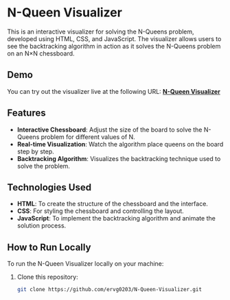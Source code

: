 # N-Queen Visualizer

This is an interactive visualizer for solving the N-Queens problem, developed using HTML, CSS, and JavaScript. The visualizer allows users to see the backtracking algorithm in action as it solves the N-Queens problem on an N×N chessboard.

## Demo

You can try out the visualizer live at the following URL:
[**N-Queen Visualizer**](https://ervg0203.github.io/N-Queen-Visualizer/)

## Features

- **Interactive Chessboard**: Adjust the size of the board to solve the N-Queens problem for different values of N.
- **Real-time Visualization**: Watch the algorithm place queens on the board step by step.
- **Backtracking Algorithm**: Visualizes the backtracking technique used to solve the problem.

## Technologies Used

- **HTML**: To create the structure of the chessboard and the interface.
- **CSS**: For styling the chessboard and controlling the layout.
- **JavaScript**: To implement the backtracking algorithm and animate the solution process.

## How to Run Locally

To run the N-Queen Visualizer locally on your machine:

1. Clone this repository:
   ```bash
   git clone https://github.com/ervg0203/N-Queen-Visualizer.git
```
